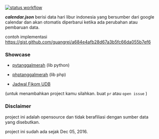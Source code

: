 [![status workflow](https://github.com/guangrei/Json-Indonesia-holidays/actions/workflows/minify-json.yml/badge.svg)](https://github.com/guangrei/Json-Indonesia-holidays/actions)

***calendar.json*** berisi data hari libur indonesia yang bersumber dari google calendar dan akan otomatis diperbarui ketika ada perubahan atau pembaruan data.

contoh implementasi https://gist.github.com/guangrei/a684e4afb28d67a3b5fc66da055b7ef6

### Showcase

- [pytanggalmerah](https://github.com/guangrei/pytanggalmerah) (lib python)

- [phptanggalmerah](https://github.com/guangrei/phptanggalmerah) (lib php)

- [Jadwal Fikom UDB](http://koreksoft.online/jadwal)

(untuk menambahkan project kamu silahkan. buat  `pr`  atau  `open issue` )

### Disclaimer

project ini adalah opensource dan tidak berafiliasi dengan  sumber data yang disebutkan.

project ini sudah ada sejak Dec 05, 2016.
